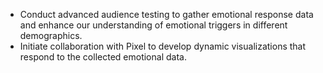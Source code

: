 - Conduct advanced audience testing to gather emotional response data and enhance our understanding of emotional triggers in different demographics.
- Initiate collaboration with Pixel to develop dynamic visualizations that respond to the collected emotional data.